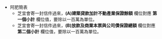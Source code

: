 - 阿肥簡表
    - 芝宜會寄一封信件過來，**(A)建築貸款加計不動產業保證餘額** 欄位對應 **第一個小計** 欄位值，要除以一百萬為單位。
    - 芝宜會寄一封信件過來，**(B)放款及商業本票與公司債保證總額** 欄位對應 **第二個小計** 欄位值，要除以一百萬為單位。
